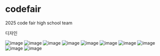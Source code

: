 # codefair
2025 code fair high school team

디자인

![image](https://github.com/user-attachments/assets/cf0c9c9d-3390-4c40-8e14-0ec4e14523dc)
![image](https://github.com/user-attachments/assets/af3c5fc5-3b64-4b29-8e07-c5df0eb58398)
![image](https://github.com/user-attachments/assets/7b88bea5-03a1-485f-98ba-e219b7c4492c)
![image](https://github.com/user-attachments/assets/f1cafa37-19f6-49df-911c-146b0285ee1b)
![image](https://github.com/user-attachments/assets/e41203ef-e626-4cdf-b722-c7d6d4cce3fa)
![image](https://github.com/user-attachments/assets/f3b3b434-0a0c-4a8d-a9b3-67d3d51c4ac5)
![image](https://github.com/user-attachments/assets/7434830d-ae3a-4b0f-8397-879af3ff0973)
![image](https://github.com/user-attachments/assets/bf6c0e89-0ddf-4323-9ba8-edb1f1b441ca)
![image](https://github.com/user-attachments/assets/a9a74c2e-e9c1-4b6c-8133-8faffe89bacd)
![image](https://github.com/user-attachments/assets/28828382-9818-4fc1-9581-7674da0240db)
